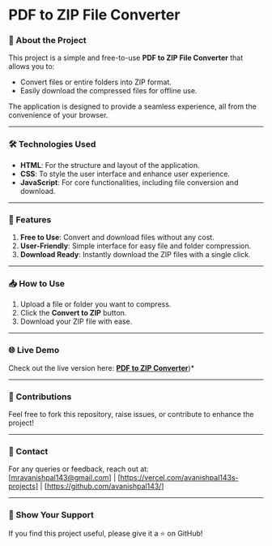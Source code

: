 # PDF to ZIP File Converter  

### 📄 About the Project  
This project is a simple and free-to-use **PDF to ZIP File Converter** that allows you to:  
- Convert files or entire folders into ZIP format.  
- Easily download the compressed files for offline use.  

The application is designed to provide a seamless experience, all from the convenience of your browser.  

---

### 🛠️ Technologies Used  
- **HTML**: For the structure and layout of the application.  
- **CSS**: To style the user interface and enhance user experience.  
- **JavaScript**: For core functionalities, including file conversion and download.  

---

### 🚀 Features  
1. **Free to Use**: Convert and download files without any cost.  
2. **User-Friendly**: Simple interface for easy file and folder compression.  
3. **Download Ready**: Instantly download the ZIP files with a single click.  

---

### 📥 How to Use  
1. Upload a file or folder you want to compress.  
2. Click the **Convert to ZIP** button.  
3. Download your ZIP file with ease.  

---

### 🌐 Live Demo  
Check out the live version here: [**PDF to ZIP Converter**](https://file-pdf-to-zip.vercel.app/))*  

---

### 🤝 Contributions  
Feel free to fork this repository, raise issues, or contribute to enhance the project!  

---

### 📧 Contact  
For any queries or feedback, reach out at:  
[mravanishpal143@gmail.com] | [https://vercel.com/avanishpal143s-projects] | [https://github.com/avanishpal143/]  

---

### 🌟 Show Your Support  
If you find this project useful, please give it a ⭐ on GitHub!  
